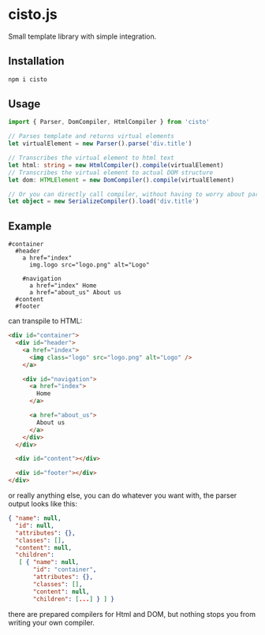 # cisto.js

Small template library with simple integration.

## Installation

```sh
npm i cisto
```

## Usage

```typescript
import { Parser, DomCompiler, HtmlCompiler } from 'cisto'

// Parses template and returns virtual elements
let virtualElement = new Parser().parse('div.title')

// Transcribes the virtual element to html text
let html: string = new HtmlCompiler().compile(virtualElement)
// Transcribes the virtual element to actual DOM structure
let dom: HTMLElement = new DomCompiler().compile(virtualElement)

// Or you can directly call compiler, without having to worry about parser
let object = new SerializeCompiler().load('div.title')
```

## Example
```
#container
  #header
    a href="index"
      img.logo src="logo.png" alt="Logo"

    #navigation
      a href="index" Home
      a href="about_us" About us
  #content
  #footer
```

can transpile to HTML:

```html
<div id="container">
  <div id="header">
    <a href="index">
      <img class="logo" src="logo.png" alt="Logo" />
    </a>

    <div id="navigation">
      <a href="index">
        Home
      </a>

      <a href="about_us">
        About us
      </a>
    </div>
  </div>

  <div id="content"></div>

  <div id="footer"></div>
</div>
```

or really anything else, you can do whatever you want with, the parser output looks like this:

```json
{ "name": null,
  "id": null,
  "attributes": {},
  "classes": [],
  "content": null,
  "children":
   [ { "name": null,
       "id": "container",
       "attributes": {},
       "classes": [],
       "content": null,
       "children": [...] } ] }
```

there are prepared compilers for Html and DOM, but nothing stops you from writing your own compiler.